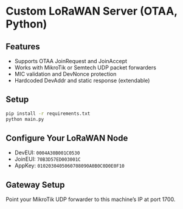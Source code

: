 # Custom LoRaWAN Server (OTAA, Python)

## Features

- Supports OTAA JoinRequest and JoinAccept
- Works with MikroTik or Semtech UDP packet forwarders
- MIC validation and DevNonce protection
- Hardcoded DevAddr and static response (extendable)

## Setup

```bash
pip install -r requirements.txt
python main.py
```

## Configure Your LoRaWAN Node

- DevEUI: `0004A30B001C0530`
- JoinEUI: `70B3D57ED003001C`
- AppKey: `0102030405060708090A0B0C0D0E0F10`

## Gateway Setup

Point your MikroTik UDP forwarder to this machine’s IP at port 1700.
